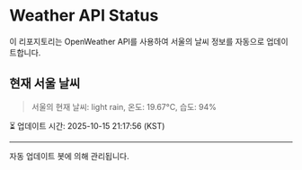 
# Weather API Status

이 리포지토리는 OpenWeather API를 사용하여 서울의 날씨 정보를 자동으로 업데이트합니다.

## 현재 서울 날씨
> 서울의 현재 날씨: light rain, 온도: 19.67°C, 습도: 94%

⏳ 업데이트 시간: 2025-10-15 21:17:56 (KST)

---
자동 업데이트 봇에 의해 관리됩니다.
